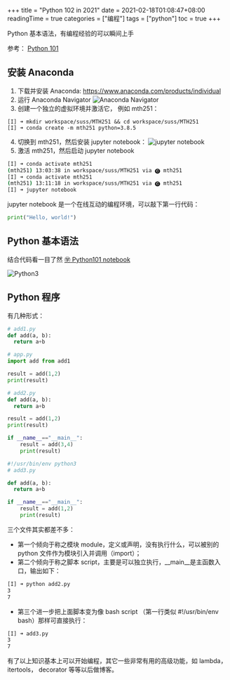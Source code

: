 +++
title = "Python 102 in 2021"
date = 2021-02-18T01:08:47+08:00
readingTime = true
categories = ["编程"]
tags = ["python"]
toc = true
+++

Python 基本语法，有编程经验的可以瞬间上手

<!--more-->

参考：<i class="fas fa-external-link-alt"></i> [Python 101](/posts/python101)

## 安装 Anaconda

1. 下载并安装 Anaconda: https://www.anaconda.com/products/individual
2. 运行 Anaconda Navigator
   ![Anaconda Navigator](/images/python/anaconda-navigator.png#center)
3. 创建一个独立的虚拟环境并激活它， 例如 mth251：

```
[I] ➜ mkdir workspace/suss/MTH251 && cd workspace/suss/MTH251
[I] ➜ conda create -m mth251 python=3.8.5
```

4. 切换到 mth251，然后安装 jupyter notebook：
   ![jupyter notebook](/images/python/jupyter-notebook.png#center)
5. 激活 mth251，然后启动 jupyter notebook

```bash
[I] ➜ conda activate mth251
(mth251) 13:03:38 in workspace/suss/MTH251 via 🅒 mth251
[I] ➜ conda activate mth251
(mth251) 13:11:18 in workspace/suss/MTH251 via 🅒 mth251
[I] ➜ jupyter notebook
```

jupyter notebook 是一个在线互动的编程环境，可以敲下第一行代码：

```python
print("Hello, world!")
```

## Python 基本语法

结合代码看一目了然 [㊫ Python101 notebook](https://github.com/fastzhong/fastzhong.github.io/blob/master/static/resources/python101.ipynb)

![Python3](/images/python/Python3.png#center)

## Python 程序

有几种形式：

```python
# add1.py
def add(a, b):
  return a+b
```

```python
# app.py
import add from add1

result = add(1,2)
print(result)
```

```python
# add2.py
def add(a, b):
  return a+b

result = add(1,2)
print(result)

if __name__=="__main__":
    result = add(3,4)
    print(result)
```

```python
#!/usr/bin/env python3
# add3.py

def add(a, b):
  return a+b

if __name__=="__main__":
    result = add(1,2)
    print(result)
```

三个文件其实都差不多：

-   第一个倾向于称之模块 module，定义或声明，没有执行什么，可以被别的 python 文件作为模块引入并调用（import）；
-   第二个倾向于称之脚本 script，主要是可以独立执行，\_\_main\_\_是主函数入口，输出如下：

```bash
[I] ➜ python add2.py
3
7
```

-   第三个进一步把上面脚本变为像 bash script （第一行类似 #!/usr/bin/env bash）那样可直接执行：

```bash
[I] ➜ add3.py
3
7
```

有了以上知识基本上可以开始编程，其它一些非常有用的高级功能，如 lambda，itertools， decorator 等等以后做博客。
